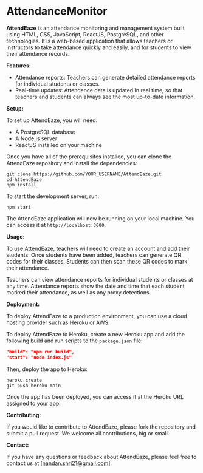 # AttendanceMonitor

**AttendEaze** is an attendance monitoring and management system built using HTML, CSS, JavaScript, ReactJS, PostgreSQL, and other technologies. 
It is a web-based application that allows teachers or instructors to take attendance quickly and easily, and for students to view their attendance records.

**Features:**
* Attendance reports: Teachers can generate detailed attendance reports for individual students or classes.
* Real-time updates: Attendance data is updated in real time, so that teachers and students can always see the most up-to-date information.

**Setup:**

To set up AttendEaze, you will need:

* A PostgreSQL database
* A Node.js server
* ReactJS installed on your machine

Once you have all of the prerequisites installed, you can clone the AttendEaze repository and install the dependencies:

```
git clone https://github.com/YOUR_USERNAME/AttendEaze.git
cd AttendEaze
npm install
```

To start the development server, run:

```
npm start
```

The AttendEaze application will now be running on your local machine. You can access it at `http://localhost:3000`.

**Usage:**

To use AttendEaze, teachers will need to create an account and add their students. Once students have been added, teachers can generate QR codes for their classes. Students can then scan these QR codes to mark their attendance.

Teachers can view attendance reports for individual students or classes at any time. Attendance reports show the date and time that each student marked their attendance, as well as any proxy detections.

**Deployment:**

To deploy AttendEaze to a production environment, you can use a cloud hosting provider such as Heroku or AWS.

To deploy AttendEaze to Heroku, create a new Heroku app and add the following build and run scripts to the `package.json` file:

```json
"build": "npm run build",
"start": "node index.js"
```

Then, deploy the app to Heroku:

```
heroku create
git push heroku main
```

Once the app has been deployed, you can access it at the Heroku URL assigned to your app.

**Contributing:**

If you would like to contribute to AttendEaze, please fork the repository and submit a pull request. We welcome all contributions, big or small.

**Contact:**

If you have any questions or feedback about AttendEaze, please feel free to contact us at [nandan.shri21@gmail.com].
